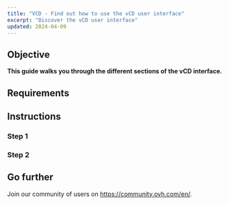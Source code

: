 ```yaml
---
title: "VCD - Find out how to use the vCD user interface"
excerpt: "Discover the vCD user interface"
updated: 2024-04-09
---
```

 
## Objective
  
**This guide walks you through the different sections of the vCD interface.**
  
## Requirements
  
## Instructions
  
### Step 1
  
### Step 2
  
## Go further
  
Join our community of users on <https://community.ovh.com/en/>.